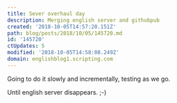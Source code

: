 ```yaml
---
title: Sever overhaul day
description: Merging english server and githubpub
created: '2018-10-05T14:57:20.151Z'
path: blog/posts/2018/10/05/145720.md
id: '145720'
ctUpdates: 5
modified: '2018-10-05T14:58:08.249Z'
domain: englishblog1.scripting.com
---
```

Going to do it slowly and incrementally, testing as we go.

Until english server disappears. ;-)